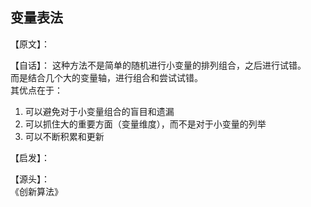 ## 变量表法

【原文】：

【自话】：
这种方法不是简单的随机进行小变量的排列组合，之后进行试错。  
而是结合几个大的变量轴，进行组合和尝试试错。  
其优点在于：  
1. 可以避免对于小变量组合的盲目和遗漏
2. 可以抓住大的重要方面（变量维度），而不是对于小变量的列举
3. 可以不断积累和更新

【启发】：


【源头】：  
《创新算法》
